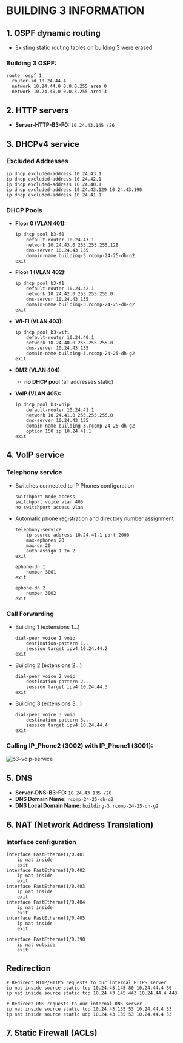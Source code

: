 # BUILDING 3 INFORMATION

## 1. OSPF dynamic routing

* Existing static routing tables on building 3 were erased.

### **Building 3 OSPF**:

```
router ospf 1
  router-id 10.24.44.4
  network 10.24.44.0 0.0.0.255 area 0
  network 10.24.40.0 0.0.3.255 area 3
```

## 2. HTTP servers

* **Server-HTTP-B3-F0:** `10.24.43.145 /26`

## 3. DHCPv4 service

### Excluded Addresses

```
ip dhcp excluded-address 10.24.43.1
ip dhcp excluded-address 10.24.42.1
ip dhcp excluded-address 10.24.40.1
ip dhcp excluded-address 10.24.43.129 10.24.43.190
ip dhcp excluded-address 10.24.41.1
```

### DHCP Pools

* **Floor 0 (VLAN 401):**

  ```
  ip dhcp pool b3-f0
      default-router 10.24.43.1
      network 10.24.43.0 255.255.255.128
      dns-server 10.24.43.135
      domain-name building-3.rcomp-24-25-dh-g2
  exit
  ```

* **Floor 1 (VLAN 402):**

  ```
  ip dhcp pool b3-f1
      default-router 10.24.42.1
      network 10.24.42.0 255.255.255.0
      dns-server 10.24.43.135
      domain-name building-3.rcomp-24-25-dh-g2
  exit
  ```

* **Wi-Fi (VLAN 403):**

  ```
  ip dhcp pool b3-wifi
      default-router 10.24.40.1
      network 10.24.40.0 255.255.255.0
      dns-server 10.24.43.135
      domain-name building-3.rcomp-24-25-dh-g2
  exit
  ```

* **DMZ (VLAN 404):**

    * **no DHCP pool** (all addresses static)

* **VoIP (VLAN 405):**

  ```
  ip dhcp pool b3-voip
      default-router 10.24.41.1
      network 10.24.41.0 255.255.255.0
      dns-server 10.24.43.135
      domain-name building-3.rcomp-24-25-dh-g2
      option 150 ip 10.24.41.1
  exit
  ```

## 4. VoIP service

### Telephony service

* Switches connected to IP Phones configuration

  ```
  switchport mode access
  switchport voice vlan 405
  no switchport access vlan
  ```

* Automatic phone registration and directory number assignment

  ```
  telephony-service
      ip source-address 10.24.41.1 port 2000
      max-ephones 20
      max-dn 20
      auto assign 1 to 2
  exit

  ephone-dn 1
      number 3001
  exit

  ephone-dn 2
      number 3002
  exit
  ```

### Call Forwarding

* Building 1 (extensions 1...)

  ```
  dial-peer voice 1 voip
      destination-pattern 1...
      session target ipv4:10.24.44.2
  exit
  ```
* Building 2 (extensions 2...)

  ```
  dial-peer voice 2 voip
      destination-pattern 2...
      session target ipv4:10.24.44.3
  exit
  ```
* Building 3 (extensions 3...)

  ```
  dial-peer voice 3 voip
      destination-pattern 3...
      session target ipv4:10.24.44.4
  exit
  ```

### **Calling IP\_Phone2 (3002) with IP\_Phone1 (3001)**:

![b3-voip-service](./config/b3-voip-service.png)

## 5. DNS

* **Server-DNS-B3-F0:** `10.24.43.135 /26`
* **DNS Domain Name:** `rcomp-24-25-dh-g2`
* **DNS Local Domain Name:** `building-3.rcomp-24-25-dh-g2`

## 6. NAT (Network Address Translation)

### Interface configuration

```
interface FastEthernet1/0.401
    ip nat inside
    exit
interface FastEthernet1/0.402
    ip nat inside
    exit
interface FastEthernet1/0.403
    ip nat inside
    exit
interface FastEthernet1/0.404
    ip nat inside
    exit
interface FastEthernet1/0.405
    ip nat inside
    exit

interface FastEthernet1/0.390
    ip nat outside
    exit
```

## Redirection

```
# Redirect HTTP/HTTPS requests to our internal HTTPS server
ip nat inside source static tcp 10.24.43.145 80 10.24.44.4 80
ip nat inside source static tcp 10.24.43.145 443 10.24.44.4 443

# Redirect DNS requests to our internal DNS server
ip nat inside source static tcp 10.24.43.135 53 10.24.44.4 53
ip nat inside source static udp 10.24.43.135 53 10.24.44.4 53
```

## 7. Static Firewall (ACLs)

